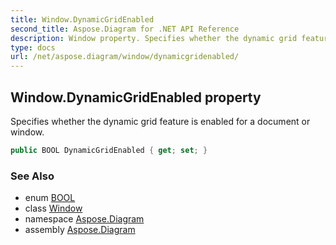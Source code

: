 ```yaml
---
title: Window.DynamicGridEnabled
second_title: Aspose.Diagram for .NET API Reference
description: Window property. Specifies whether the dynamic grid feature is enabled for a document or window
type: docs
url: /net/aspose.diagram/window/dynamicgridenabled/
---
```

## Window.DynamicGridEnabled property

Specifies whether the dynamic grid feature is enabled for a document or window.

```csharp
public BOOL DynamicGridEnabled { get; set; }
```

### See Also

* enum [BOOL](../../bool/)
* class [Window](../)
* namespace [Aspose.Diagram](../../window/)
* assembly [Aspose.Diagram](../../../)


